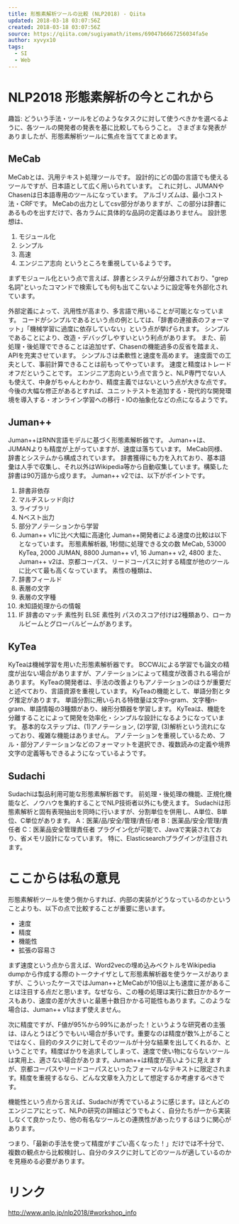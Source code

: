 ```yaml
---
title: 形態素解析ツールの比較 (NLP2018) - Qiita
updated: 2018-03-18 03:07:56Z
created: 2018-03-18 03:07:56Z
source: https://qiita.com/sugiyamath/items/69047b6667256034fa5e
author: xyvyx10
tags:
  - SI
  - Web
---
```


# NLP2018 形態素解析の今とこれから

趣旨: どういう手法・ツールをどのようなタスクに対して使うべきかを選べるように、各ツールの開発者の発表を基に比較してもらうこと。
さまざまな発表がありましたが、形態素解析ツールに焦点を当ててまとめます。

## MeCab

MeCabとは、汎用テキスト処理ツールです。
設計的にどの国の言語でも使えるツールですが、日本語として広く用いられています。
これに対し、JUMANやChasenは日本語専用のツールになっています。
アルゴリズムは、最小コスト法・CRFです。
MeCabの出力としてcsv部分がありますが、この部分は辞書にあるものを出すだけで、各カラムに具体的な品詞の定義はありません。
設計思想は、
1. モジュール化
2. シンプル
3. 高速
4. エンジニア志向
というところを重視しているようです。

まずモジュール化という点で言えば、辞書とシステムが分離されており、"grep 名詞"といったコマンドで検索しても何も出てこないように設定等を外部化されています。

外部定義によって、汎用性が高まり、多言語で用いることが可能となっています。
コードがシンプルであるという点の例としては、「辞書の連接表のフォーマット」「機械学習に過度に依存していない」という点が挙げられます。
シンプルであることにより、改造・デバッグしやすいという利点があります。
また、前処理・後処理でできることは追加せず、Chasenの機能過多の反省を踏まえ、APIを充実させています。
シンプルさは柔軟性と速度を高めます。
速度面での工夫として、事前計算できることは前もってやっています。
速度と精度はトレードオフだということです。
エンジニア志向という点で言うと、NLP専門でない人も使えて、中身がちゃんとわかり、精度主義ではないという点が大きな点です。
今後の大幅な修正があるとすれば、ユニットテストを追加する・現代的な開発環境を導入する・オンライン学習への移行・IOの抽象化などの点になるようです。

## Juman++

Juman++はRNN言語モデルに基づく形態素解析器です。
Juman++は、JUMANよりも精度が上がっていますが、速度は落ちています。
MeCab同様、辞書とシステムから構成されています。
辞書獲得にも力を入れており、基本語彙は人手で収集し、それ以外はWikipedia等から自動収集しています。構築した辞書は90万語から成ります。
Juman++ v2では、以下がポイントです。
1. 辞書非依存
2. マルチスレッド向け
3. ライブラリ
4. Nベスト出力
5. 部分アノテーションから学習
6. Juman++ v1に比べ大幅に高速化
Juman++開発者による速度の比較は以下となっています。
形態素解析器, 1秒間に処理できる文の数
MeCab, 53000
KyTea, 2000
JUMAN, 8800
Juman++ v1, 16
Juman++ v2, 4800
また、Juman++ v2は、京都コーパス、リードコーパスに対する精度が他のツールに比べて最も高くなっています。
素性の種類は、
1. 辞書フィールド
2. 表層の文字
3. 表層の文字種
4. 未知語処理からの情報
5. IF 辞書のマッチ 素性列 ELSE 素性列
パスのスコア付けは2種類あり、ローカルビームとグローバルビームがあります。

## KyTea

KyTeaは機械学習を用いた形態素解析器です。
BCCWJによる学習でも論文の精度が出ない場合がありますが、アノテーションによって精度が改善される場合があります。
KyTeaの開発者は、手法の改善よりもアノテーションのほうが重要だと述べており、言語資源を重視しています。
KyTeaの機能として、単語分割とタグ推定があります。
単語分割に用いられる特徴量は文字n-gram、文字種n-gram、単語情報の3種類があり、線形分類器を学習します。
KyTeaは、機能を分離することによって開発を効率化・シンプルな設計になるようになっています。
基本的なステップは、(1)アノテーション, (2)学習, (3)解析という流れになっており、複雑な機能はありません。
アノテーションを重視しているため、フル・部分アノテーションなどのフォーマットを選択でき、複数読みの定義や境界文字の定義等もできるようになっているようです。

## Sudachi

Sudachiは製品利用可能な形態素解析器です。
前処理・後処理の機能、正規化機能など、ノウハウを集約することでNLP技術者以外にも使えます。
Sudachiは形態素解析と固有表現抽出を同時に行いますが、分割単位を併用し、A単位、B単位、C単位があります。
A：医薬/品/安全/管理/責任/者
B：医薬品/安全/管理/責任者
C：医薬品安全管理責任者
プラグイン化が可能で、Javaで実装されており、省メモリ設計になっています。
特に、Elasticsearchプラグインが注目されます。

# ここからは私の意見

形態素解析ツールを使う側からすれば、内部の実装がどうなっているのかということよりも、以下の点で比較することが重要に思います。

- 速度
- 精度
- 機能性
- 拡張の容易さ

まず速度という点から言えば、Word2vecの埋め込みベクトルをWikipedia dumpから作成する際のトークナイザとして形態素解析器を使うケースがありますが、こういったケースではJuman++とMeCabが10倍以上も速度に差があることは注目する点だと思います。なぜなら、この種の処理は実行に数日かかるケースもあり、速度の差が大きいと最悪十数日かかる可能性もあります。このような場合は、Juman++ v1はまず使えません。

次に精度ですが、F値が95%から99%にあがった！というような研究者の主張は、ほんとうはどうでもいい場合が多いです。重要なのは精度が数%上がることではなく、目的のタスクに対してそのツールが十分な結果を出してくれるか、ということです。精度ばかりを追求してしまって、速度で使い物にならないツールは実用上、適さない場合があります。Juman++は精度が高いように見えますが、京都コーパスやリードコーパスといったフォーマルなテキストに限定されます。精度を重視するなら、どんな文章を入力として想定するか考慮するべきです。

機能性という点から言えば、Sudachiが秀でているように感じます。ほとんどのエンジニアにとって、NLPの研究の詳細はどうでもよく、自分たちが一から実装しなくて良かったり、他の有名なツールとの連携性があったりするほうに関心があります。

つまり、「最新の手法を使って精度がすごい高くなった！」だけでは不十分で、複数の観点から比較検討し、自分のタスクに対してどのツールが適しているのかを見極める必要があります。

# リンク

http://www.anlp.jp/nlp2018/#workshop_info